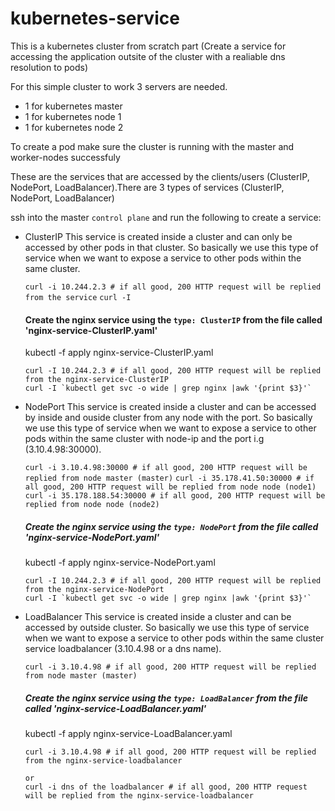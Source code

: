# kubernetes-service
This is a kubernetes cluster from scratch part (Create a service for accessing the application outsite of the cluster with a realiable dns resolution to pods)


For this simple cluster to work 3 servers are needed.
 - 1 for kubernetes master
 - 1 for kubernetes node 1
 - 1 for kubernetes node 2


To create a pod make sure the cluster is running with the master and worker-nodes successfuly

These are the services that are accessed by the clients/users (ClusterIP, NodePort, LoadBalancer).There are 3 types of services (ClusterIP, NodePort, LoadBalancer)

ssh into the master `control plane` and run the following to create a service:

- ClusterIP
    This service is created inside a cluster and can only be accessed by other pods in that cluster. So basically we use this type of service when we want to expose a service to other pods within the same cluster. 
    
    `curl -i 10.244.2.3 # if all good, 200 HTTP request will be replied from the service`
    `curl -I `

    #### Create the nginx service using the `type: ClusterIP` from the file called 'nginx-service-ClusterIP.yaml'
    kubectl -f apply nginx-service-ClusterIP.yaml

    ```
    curl -I 10.244.2.3 # if all good, 200 HTTP request will be replied from the nginx-service-ClusterIP
    curl -I `kubectl get svc -o wide | grep nginx |awk '{print $3}'`
    ```

- NodePort
    This service is created inside a cluster and can be accessed by inside and ouside cluster from any node with the port. So basically we use this type of service when we want to expose a service to other pods within the same cluster with node-ip and the port i.g (3.10.4.98:30000). 

    `curl -i 3.10.4.98:30000 # if all good, 200 HTTP request will be replied from node master (master)`
    `curl -i 35.178.41.50:30000 # if all good, 200 HTTP request will be replied from node node (node1)`
    `curl -i 35.178.188.54:30000 # if all good, 200 HTTP request will be replied from node node (node2)`

    ##### Create the nginx service using the `type: NodePort` from the file called 'nginx-service-NodePort.yaml'
    kubectl -f apply nginx-service-NodePort.yaml

    ```
    curl -I 10.244.2.3 # if all good, 200 HTTP request will be replied from the nginx-service-NodePort
    curl -I `kubectl get svc -o wide | grep nginx |awk '{print $3}'`
    ```


- LoadBalancer
    This service is created inside a cluster and can be accessed by outside cluster. So basically we use this type of service when we want to expose a service to other pods within the same cluster service loadbalancer (3.10.4.98 or a dns name). 

    `curl -i 3.10.4.98 # if all good, 200 HTTP request will be replied from node master (master)`

    ##### Create the nginx service using the `type: LoadBalancer` from the file called 'nginx-service-LoadBalancer.yaml'
    kubectl -f apply nginx-service-LoadBalancer.yaml

    ```
    curl -i 3.10.4.98 # if all good, 200 HTTP request will be replied from the nginx-service-loadbalancer 

    or 
    curl -i dns of the loadbalancer # if all good, 200 HTTP request will be replied from the nginx-service-loadbalancer 

    ```


